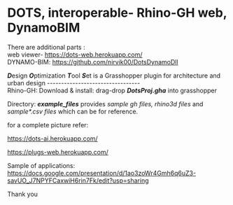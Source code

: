 # DOTS, interoperable- Rhino-GH web, DynamoBIM
There are additional parts :  <br/>
web viewer- https://dots-web.herokuapp.com/ <br/>
DYNAMO-BIM: https://github.com/nirvik00/DotsDynamoDll


<b><i>D</i></b>esign <b><i>O</i></b>ptimization <b><i>T</i></b>ool <b><i>S</i></b>et is a Grasshopper plugin for architecture and urban design
---------------------------------<br/>
Rhino-GH: Download & install: drag-drop <b><i>DotsProj.gha</i></b> into grasshopper<br/>

Directory: <b><i>example_files</i></b> provides <i>sample gh files, rhino3d files</i> and <i>sample*.csv files </i>which can be for reference.<br/>

for a complete picture refer:<br/>

https://dots-ai.herokuapp.com/

https://plugs-web.herokuapp.com/

Sample of applications:
https://docs.google.com/presentation/d/1ao3zoWr4Gmh6q6uZ3-savUO_J7NPYFCaxwiH6rin7Fk/edit?usp=sharing





Thank you
